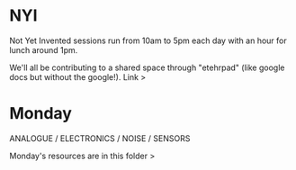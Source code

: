 # NYI
Not Yet Invented sessions run from 10am to 5pm each day with an hour for lunch around 1pm.


We'll all be contributing to a shared space through "etehrpad" (like google docs but without the google!). 
Link > 

# Monday
ANALOGUE / ELECTRONICS / NOISE / SENSORS

Monday's resources are in this folder > 



